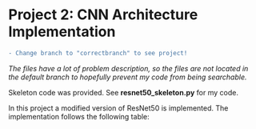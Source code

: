 # Project 2: CNN Architecture Implementation


```diff
- Change branch to "correctbranch" to see project!
```
<i>The files have a lot of problem description, so the files are not located in the default branch to hopefully prevent my code from being searchable.</i>

Skeleton code was provided. See <b>resnet50_skeleton.py</b> for my code.

In this project a modified version of ResNet50 is implemented. The implementation follows the following table:
